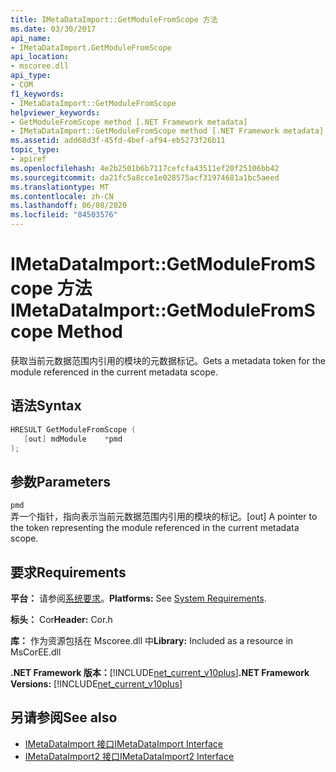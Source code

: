 ```yaml
---
title: IMetaDataImport::GetModuleFromScope 方法
ms.date: 03/30/2017
api_name:
- IMetaDataImport.GetModuleFromScope
api_location:
- mscoree.dll
api_type:
- COM
f1_keywords:
- IMetaDataImport::GetModuleFromScope
helpviewer_keywords:
- GetModuleFromScope method [.NET Framework metadata]
- IMetaDataImport::GetModuleFromScope method [.NET Framework metadata]
ms.assetid: add68d3f-45fd-4bef-af94-eb5273f26b11
topic_type:
- apiref
ms.openlocfilehash: 4e2b2501b6b7117cefcfa43511ef20f25106bb42
ms.sourcegitcommit: da21fc5a8cce1e028575acf31974681a1bc5aeed
ms.translationtype: MT
ms.contentlocale: zh-CN
ms.lasthandoff: 06/08/2020
ms.locfileid: "84503576"
---
```

# <a name="imetadataimportgetmodulefromscope-method"></a><span data-ttu-id="ca716-102">IMetaDataImport::GetModuleFromScope 方法</span><span class="sxs-lookup"><span data-stu-id="ca716-102">IMetaDataImport::GetModuleFromScope Method</span></span>
<span data-ttu-id="ca716-103">获取当前元数据范围内引用的模块的元数据标记。</span><span class="sxs-lookup"><span data-stu-id="ca716-103">Gets a metadata token for the module referenced in the current metadata scope.</span></span>  
  
## <a name="syntax"></a><span data-ttu-id="ca716-104">语法</span><span class="sxs-lookup"><span data-stu-id="ca716-104">Syntax</span></span>  
  
```cpp  
HRESULT GetModuleFromScope (  
   [out] mdModule    *pmd  
);  
```  
  
## <a name="parameters"></a><span data-ttu-id="ca716-105">参数</span><span class="sxs-lookup"><span data-stu-id="ca716-105">Parameters</span></span>  
 `pmd`  
 <span data-ttu-id="ca716-106">弄一个指针，指向表示当前元数据范围内引用的模块的标记。</span><span class="sxs-lookup"><span data-stu-id="ca716-106">[out] A pointer to the token representing the module referenced in the current metadata scope.</span></span>  
  
## <a name="requirements"></a><span data-ttu-id="ca716-107">要求</span><span class="sxs-lookup"><span data-stu-id="ca716-107">Requirements</span></span>  
 <span data-ttu-id="ca716-108">**平台：** 请参阅[系统要求](../../get-started/system-requirements.md)。</span><span class="sxs-lookup"><span data-stu-id="ca716-108">**Platforms:** See [System Requirements](../../get-started/system-requirements.md).</span></span>  
  
 <span data-ttu-id="ca716-109">**标头：** Cor</span><span class="sxs-lookup"><span data-stu-id="ca716-109">**Header:** Cor.h</span></span>  
  
 <span data-ttu-id="ca716-110">**库：** 作为资源包括在 Mscoree.dll 中</span><span class="sxs-lookup"><span data-stu-id="ca716-110">**Library:** Included as a resource in MsCorEE.dll</span></span>  
  
 <span data-ttu-id="ca716-111">**.NET Framework 版本：**[!INCLUDE[net_current_v10plus](../../../../includes/net-current-v10plus-md.md)]</span><span class="sxs-lookup"><span data-stu-id="ca716-111">**.NET Framework Versions:** [!INCLUDE[net_current_v10plus](../../../../includes/net-current-v10plus-md.md)]</span></span>  
  
## <a name="see-also"></a><span data-ttu-id="ca716-112">另请参阅</span><span class="sxs-lookup"><span data-stu-id="ca716-112">See also</span></span>

- [<span data-ttu-id="ca716-113">IMetaDataImport 接口</span><span class="sxs-lookup"><span data-stu-id="ca716-113">IMetaDataImport Interface</span></span>](imetadataimport-interface.md)
- [<span data-ttu-id="ca716-114">IMetaDataImport2 接口</span><span class="sxs-lookup"><span data-stu-id="ca716-114">IMetaDataImport2 Interface</span></span>](imetadataimport2-interface.md)
